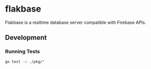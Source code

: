 # flakbase

Flakbase is a realtime database server compatible with Firebase APIs.

## Development

### Running Tests

```bash
go test -v ./pkg/*
```
